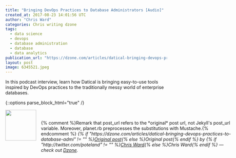 ```yaml
---
title: "Bringing DevOps Practices to Database Administrators [Audio]"
created_at: 2017-08-23 14:01:56 UTC
author: "Chris Ward"
categories: Chris writing dzone
tags: 
  - data science
  - devops
  - database administration
  - database
  - data analytics
publication_url: "https://dzone.com/articles/datical-bringing-devops-practices-to-database-admi"
layout: post
image: 6345521.jpeg
---
```

In this podcast interview, learn how Datical is bringing easy-to-use tools inspired by DevOps practices to the traditionally messy world of enterprise databases.


{::options parse_block_html="true" /}
<div class="author">
   <img src="http://www.rss-specifications.com/rss-spec-rss.gif" style="width: 96px; height: 96;">
   <span style="position: absolute; padding: 32px 15px;">{% comment %}Remark that post_url refers to the *original* post url, not Jekyll's post_url variable. Moreover, planet.rb preprocesses the substitutions with Mustache.{% endcomment %}
      <i>{% if "https://dzone.com/articles/datical-bringing-devops-practices-to-database-admi" != "" %}<a href="https://dzone.com/articles/datical-bringing-devops-practices-to-database-admi">Original post</a>{% else %}Original post{% endif %} by {% if "http://twitter.com/poteland" != "" %}<a href="http://twitter.com/poteland">Chris Ward</a>{% else %}Chris Ward{% endif %} &mdash; check out <a href="https://dzone.com">Dzone</a>.</i>
  </span>
</div>
